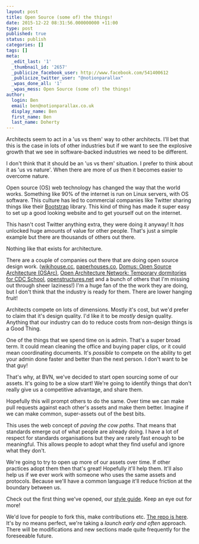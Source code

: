 ```yaml
---
layout: post
title: Open Source (some of) the things!
date: 2015-12-22 08:31:56.000000000 +11:00
type: post
published: true
status: publish
categories: []
tags: []
meta:
  _edit_last: '1'
  _thumbnail_id: '2657'
  _publicize_facebook_user: http://www.facebook.com/541400612
  _publicize_twitter_user: "@notionparallax"
  _wpas_done_all: '1'
  _wpas_mess: Open Source (some of) the things!
author:
  login: Ben
  email: ben@notionparallax.co.uk
  display_name: Ben
  first_name: Ben
  last_name: Doherty
---
```

<p>Architects seem to act in a 'us vs them' way to other architects. I'll bet that this is the case in lots of other industries but if we want to see the explosive growth that we see in software-backed industries we need to be different.</p>
<p>I don't think that it should be an 'us vs them' situation. I prefer to think about it as 'us vs nature'. When there are more of <em>us</em> then it becomes easier to overcome nature.<!--more--></p>
<p>Open source (OS) web technology has changed the way that the world works. Something like 90% of the internet is run on Linux servers, with OS software. This culture has led to commercial companies like Twitter sharing things like their <a href="http://getbootstrap.com/" target="_blank" rel="nofollow">Bootstrap</a> library. This kind of thing has made it super easy to set up a good looking website and to get yourself out on the internet.</p>
<p>This hasn't cost Twitter anything extra, they were doing it anyway! It <em>has</em> unlocked huge amounts of value for other people. That's just a simple example but there are thousands of others out there.</p>
<p>Nothing like that exists for architecture.</p>
<p>There are a couple of companies out there that are doing open source design work. (<a href="http://www.wikihouse.cc/" target="_blank" rel="nofollow">wikihouse.cc</a>, <a href="http://paperhouses.co/" target="_blank" rel="nofollow">paperhouses.co</a>, <a href="http://www.domusweb.it/en/op-ed/2011/06/15/open-source-architecture-osarc-.html" target="_blank" rel="nofollow">Domus: Open Source Architecture (OSArc)</a>, <a href="http://openarchitecturenetwork.org/projects/boarding_cdc" target="_blank" rel="nofollow">Open Architecture Network: Temporary dormitories for CDC School</a>, <a href="http://openstructures.net/" target="_blank" rel="nofollow">openstructures.net</a> and a bunch of others that I'm missing out through sheer laziness!) I'm a huge fan of the the work they are doing, but I don't think that the industry is ready for them. There are lower hanging fruit!</p>
<p>Architects compete on lots of dimensions. Mostly it's cost, but we'd prefer to claim that it's design quality. I'd like it to be <em>mostly</em> design quality. Anything that our industry can do to reduce costs from non-design things is a Good Thing.</p>
<p>One of the things that we spend time on is admin. That's a super broad term. It could mean cleaning the office and buying paper clips, or it could mean coordinating documents. It's <em>possible</em> to compete on the ability to get your admin done faster and better than the next person. I don't want to be that guy!</p>
<p>That's why, at BVN, we've decided to start open sourcing some of our assets. It's going to be a slow start! We're going to identify things that don't really give us a competitive advantage, and share them.</p>
<p>Hopefully this will prompt others to do the same. Over time we can make pull requests against each other's assets and make them better. Imagine if we can make common, super-assets out of the best bits.</p>
<p>This uses the web concept of <em>paving the cow paths</em>. That means that standards emerge out of what people are already doing. I have a lot of respect for standards organisations but they are rarely fast enough to be meaningful. This allows people to adopt what they find useful and ignore what they don't.</p>
<p>We're going to try to open up more of our assets over time. If other practices adopt them then that's great! Hopefully it'll help them. It'll also help us if we ever work with someone who uses the same assets and protocols. Because we'll have a common language it'll reduce friction at the boundary between us.</p>
<p>Check out the first thing we've opened, our <a href="http://manuals.bvn.com.au/" target="_blank" rel="nofollow">style guide</a>. Keep an eye out for more!</p>
<p>We'd love for people to fork this, make contributions etc. <a href="https://github.com/bvn-architecture/styleguide" target="_blank" rel="nofollow">The repo is here</a>. It's by no means perfect, we're taking a <em>launch early and often</em> approach. There will be modifications and new sections made quite frequently for the foreseeable future.</p>
